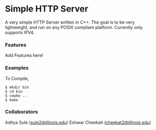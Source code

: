 # Simple HTTP Server

A very simple HTTP Server written in C++. The goal is to be very lightweight, and run on any POSIX compliant platform. Currently only supports IPV4.

### Features
Add Features here!

### Examples
To Compile,

```
$ mkdir bin
$ cd bin
$ cmake ..
$ make
```

### Collaborators

Aditya Sule (sule2@illinois.edu)
Eshwar Cheekati (cheekat2@illinois.edu)
